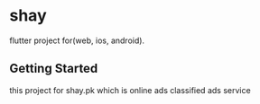 # shay

flutter project for(web, ios, android).

## Getting Started

this project for shay.pk which is online ads classified ads service 

